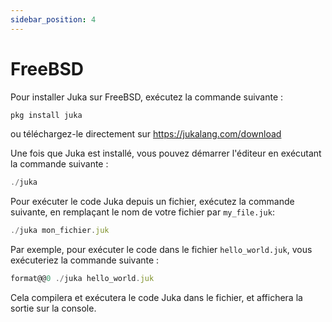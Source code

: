 ```yaml
---
sidebar_position: 4
---
```


# FreeBSD

Pour installer Juka sur FreeBSD, exécutez la commande suivante :

```jsx
pkg install juka
```

ou téléchargez-le directement sur https://jukalang.com/download

Une fois que Juka est installé, vous pouvez démarrer l'éditeur en exécutant la commande suivante :

```jsx
./juka
```


Pour exécuter le code Juka depuis un fichier, exécutez la commande suivante, en remplaçant le nom de votre fichier par `my_file.juk`:

```jsx
./juka mon_fichier.juk
```

Par exemple, pour exécuter le code dans le fichier `hello_world.juk`, vous exécuteriez la commande suivante :

```jsx
format@@0 ./juka hello_world.juk
```

Cela compilera et exécutera le code Juka dans le fichier, et affichera la sortie sur la console.